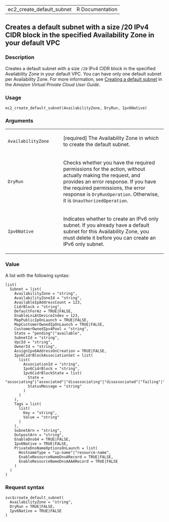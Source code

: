 <table style="width: 100%;">
<tbody>
<tr class="odd">
<td>ec2_create_default_subnet</td>
<td style="text-align: right;">R Documentation</td>
</tr>
</tbody>
</table>

## Creates a default subnet with a size /20 IPv4 CIDR block in the specified Availability Zone in your default VPC

### Description

Creates a default subnet with a size `⁠/20⁠` IPv4 CIDR block in the
specified Availability Zone in your default VPC. You can have only one
default subnet per Availability Zone. For more information, see
[Creating a default
subnet](https://docs.aws.amazon.com/vpc/latest/userguide/default-vpc.html#create-default-subnet)
in the *Amazon Virtual Private Cloud User Guide*.

### Usage

    ec2_create_default_subnet(AvailabilityZone, DryRun, Ipv6Native)

### Arguments

<table>
<colgroup>
<col style="width: 35%" />
<col style="width: 65%" />
</colgroup>
<tbody>
<tr class="odd">
<td><code
id="ec2_create_default_subnet_:_AvailabilityZone">AvailabilityZone</code></td>
<td><p>[required] The Availability Zone in which to create the default
subnet.</p></td>
</tr>
<tr class="even">
<td><code id="ec2_create_default_subnet_:_DryRun">DryRun</code></td>
<td><p>Checks whether you have the required permissions for the action,
without actually making the request, and provides an error response. If
you have the required permissions, the error response is
<code>DryRunOperation</code>. Otherwise, it is
<code>UnauthorizedOperation</code>.</p></td>
</tr>
<tr class="odd">
<td><code
id="ec2_create_default_subnet_:_Ipv6Native">Ipv6Native</code></td>
<td><p>Indicates whether to create an IPv6 only subnet. If you already
have a default subnet for this Availability Zone, you must delete it
before you can create an IPv6 only subnet.</p></td>
</tr>
</tbody>
</table>

### Value

A list with the following syntax:

    list(
      Subnet = list(
        AvailabilityZone = "string",
        AvailabilityZoneId = "string",
        AvailableIpAddressCount = 123,
        CidrBlock = "string",
        DefaultForAz = TRUE|FALSE,
        EnableLniAtDeviceIndex = 123,
        MapPublicIpOnLaunch = TRUE|FALSE,
        MapCustomerOwnedIpOnLaunch = TRUE|FALSE,
        CustomerOwnedIpv4Pool = "string",
        State = "pending"|"available",
        SubnetId = "string",
        VpcId = "string",
        OwnerId = "string",
        AssignIpv6AddressOnCreation = TRUE|FALSE,
        Ipv6CidrBlockAssociationSet = list(
          list(
            AssociationId = "string",
            Ipv6CidrBlock = "string",
            Ipv6CidrBlockState = list(
              State = "associating"|"associated"|"disassociating"|"disassociated"|"failing"|"failed",
              StatusMessage = "string"
            )
          )
        ),
        Tags = list(
          list(
            Key = "string",
            Value = "string"
          )
        ),
        SubnetArn = "string",
        OutpostArn = "string",
        EnableDns64 = TRUE|FALSE,
        Ipv6Native = TRUE|FALSE,
        PrivateDnsNameOptionsOnLaunch = list(
          HostnameType = "ip-name"|"resource-name",
          EnableResourceNameDnsARecord = TRUE|FALSE,
          EnableResourceNameDnsAAAARecord = TRUE|FALSE
        )
      )
    )

### Request syntax

    svc$create_default_subnet(
      AvailabilityZone = "string",
      DryRun = TRUE|FALSE,
      Ipv6Native = TRUE|FALSE
    )
